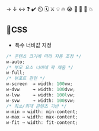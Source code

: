 → ↓ ↔ ❓ ✔️ ⏲️ 🗓️ ⚔️ 💡 🔥 😭 👏 🎵 🚨 💥

## 📝CSS
- 특수 너비값 지정
```cs
/* 콘텐츠 크기에 따라 자동 조정 */
w-auto; 
/* 부모 요소 너비에 꽉 채움 */
w-full; 
/* 뷰포트 관련 */
w-screen  → width: 100vw;
w-dvw     → width: 100dvw;
w-lvw     → width: 100lvw;
w-svw     → width: 100svw;
/* 최소/최대 콘텐츠 기반 */
w-min → width: min-content;
w-max → width: max-content;
w-fit → width: fit-content;
```



